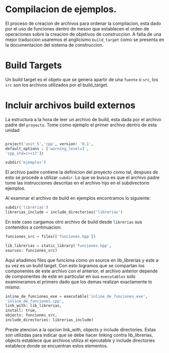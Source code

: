 # Compilacion de ejemplos.

El proceso de creacion de archivos para ordenar la
compilacion, esta dado por el uso de funciones dentro
de meson que establecen el orden de operaciones sobre
la creacion de objetivos de construccion.
A falta de una mejor traduccion usaremos el anglicismo
```build_target``` como se presenta en la documentacion
del sistema de construccion.

# Build Targets

Un build target es el objeto que se genera apartir de
una ```fuente``` o ```src```, los ```src``` son los archivos
utilizados por el build_target.

# Incluir archivos build externos

La estructura a la hora de leer un archivo de build,
esta dada por el archivo padre del ```proyecto```.
Tome como ejemplo el primer archivo dentro de esta unidad

```python

project('unit_5','cpp', version: '0.1',
default_options : ['warning_level=3',
'cpp_std=c++17'])

subdir('ejemplos')
```

El archivo padre contiene la definicion del proyecto como tal,
despues de esto se procede a utilizar ```subdir```.
Lo que se busca es que el archivo padre tome las instrucciones
descritas en el archivo hijo en el subdirectorio ejemplos.

Al examinar el archivo de build en ejemplos encontramos lo
siguiente:
```python
subdir('librerias')
librerias_include = include_directories('librerias')
```
En este caso cargamos otro archivo de build desde
```librerias``` sus contenidos a continuacion:
```python
funciones_src = files(['funciones.hpp'])

lib_librerias = static_library('funciones.hpp',
sources: funciones_src)
```
Aqui añadimos files que funciona como un source en
lib_librerias y este a su vez es un build target.
Con esto logramos que se compartan los componentes
de este archivo con el anterior, el archivo anterior
depende de componentes de este en particular en sus
```executables``` solo examineramos el primero dado
que los demas realizan exactamente lo mismo:
```python
inline_de_funciones_exe = executable('inline_de_funciones_exe',
'inline_de_funciones.cpp',
link_with: lib_librerias,
install: true,
objects: funciones_src,
include_directories: librerias_include)
```

Preste atencion a la opcion link_with, objects y
include directories. Estas son utilizdas para
indicar que se debe hacer linking contra
lib_librerias, objects establece que archivos
utiliza el ejecutable y include directories
establece donde se encuentran estos elementos.
